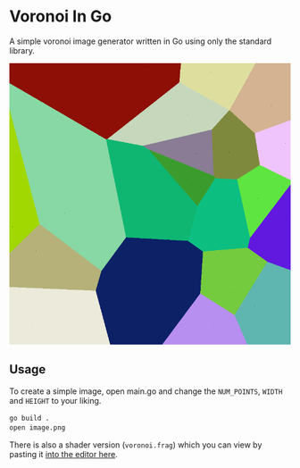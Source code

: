 # Voronoi In Go

A simple voronoi image generator written in Go using only the standard library.

![A simple vornoi diagram in muted colours](image.png)

## Usage

To create a simple image, open main.go and change the `NUM_POINTS`, `WIDTH` and `HEIGHT` to your liking.

```bash
go build .
open image.png
```

There is also a shader version (`voronoi.frag`) which you can view by pasting it [into the editor here](https://thebookofshaders.com/edit.php).
